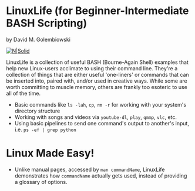 # LinuxLife (for Beginner-Intermediate BASH Scripting)
by David M. Golembiowski

[![N|Solid](https://cldup.com/dTxpPi9lDf.thumb.png)](https://nodesource.com/products/nsolid)

LinuxLife is a collection of useful BASH (Bourne-Again Shell) examples that help new Linux-users 
acclimate to using their command line. They're a collection of things that are either useful 'one-liners'
or commands that can be inserted into, paired with, and/or used in creative ways.
While some are worth committing to muscle memory, others are frankly too esoteric to use all of the time. 

  - Basic commands like `ls -lah`, `cp`, `rm -r` for working with your system's directory structure
  - Working with songs and videos via `youtube-dl`, `play`, `qmmp`, `vlc`, etc.
  - Using basic pipelines to send one command's output to another's input, i.e. 
       ```ps -ef | grep python```

# Linux Made Easy!

  - Unlike manual pages, accessed by `man commandName`, LinuxLife demonstrates how `commandName`
        actually gets used, instead of providing a glossary of options.
